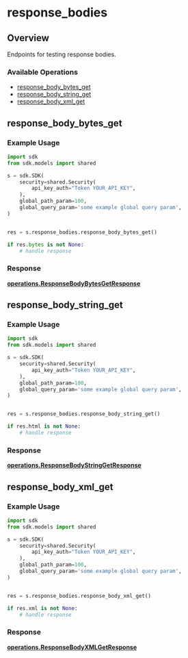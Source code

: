 # response_bodies

## Overview

Endpoints for testing response bodies.

### Available Operations

* [response_body_bytes_get](#response_body_bytes_get)
* [response_body_string_get](#response_body_string_get)
* [response_body_xml_get](#response_body_xml_get)

## response_body_bytes_get

### Example Usage

```python
import sdk
from sdk.models import shared

s = sdk.SDK(
    security=shared.Security(
        api_key_auth="Token YOUR_API_KEY",
    ),
    global_path_param=100,
    global_query_param='some example global query param',
)


res = s.response_bodies.response_body_bytes_get()

if res.bytes is not None:
    # handle response
```


### Response

**[operations.ResponseBodyBytesGetResponse](../../models/operations/responsebodybytesgetresponse.md)**


## response_body_string_get

### Example Usage

```python
import sdk
from sdk.models import shared

s = sdk.SDK(
    security=shared.Security(
        api_key_auth="Token YOUR_API_KEY",
    ),
    global_path_param=100,
    global_query_param='some example global query param',
)


res = s.response_bodies.response_body_string_get()

if res.html is not None:
    # handle response
```


### Response

**[operations.ResponseBodyStringGetResponse](../../models/operations/responsebodystringgetresponse.md)**


## response_body_xml_get

### Example Usage

```python
import sdk
from sdk.models import shared

s = sdk.SDK(
    security=shared.Security(
        api_key_auth="Token YOUR_API_KEY",
    ),
    global_path_param=100,
    global_query_param='some example global query param',
)


res = s.response_bodies.response_body_xml_get()

if res.xml is not None:
    # handle response
```


### Response

**[operations.ResponseBodyXMLGetResponse](../../models/operations/responsebodyxmlgetresponse.md)**

